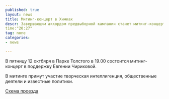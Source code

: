 ```yaml
---
published: true
layout: news
title: Митинг-концерт в Химках
descr: Завершающим аккордом предвыборной кампании станет митинг-концерт в поддержку Евгении Чириковой, которой состоится 12 октября в 19.00 в Парке Толстого в Химках.
time:"20:27"
tag: none
categories:
- news

---
```


В пятницу 12 октбяря в Парке Толстого в 19.00 состоится митинг-концерт в поддержку Евгении Чириковой. 

В митинге примут участие творческая интеллигенция, общественные деятели и известные политики.

<a href="https://maps.google.com/maps?oe=utf-8&client=firefox-a&ie=UTF-8&q=%D1%85%D0%B8%D0%BC%D0%BA%D0%B8+%D0%BF%D0%B0%D1%80%D0%BA+%D1%82%D0%BE%D0%BB%D1%81%D1%82%D0%BE%D0%B3%D0%BE&fb=1&hq=%D0%BF%D0%B0%D1%80%D0%BA+%D1%82%D0%BE%D0%BB%D1%81%D1%82%D0%BE%D0%B3%D0%BE&hnear=0x46b53f22183e9dc1:0x6085448e92a5b6dd,Khimki,+Moskovskaya+oblast,+Russia&cid=0,0,11955821047061332163&ei=u090UMLoJdTN4QTorIH4CA&ved=0CJQBEPwSMAM" target="_blank">Схема проезда</a>
